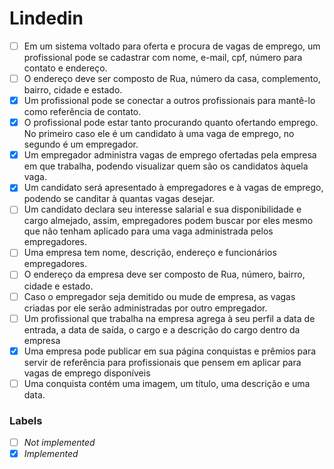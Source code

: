 # Lindedin

- [ ] Em um sistema voltado para oferta e procura de vagas de emprego, um profissional pode se cadastrar com nome, e-mail, cpf, número para contato e endereço.
- [ ] O endereço deve ser composto de Rua, número da casa, complemento, bairro, cidade e estado.
- [x] Um profissional pode se conectar a outros profissionais para mantê-lo como referência de contato.
- [x] O profissional pode estar tanto procurando quanto ofertando emprego. No primeiro caso ele é um candidato à uma vaga de emprego, no segundo é um empregador.
- [x] Um empregador administra vagas de emprego ofertadas pela empresa em que trabalha, podendo visualizar quem são os candidatos àquela vaga.
- [x] Um candidato será apresentado à empregadores e à vagas de emprego, podendo se canditar à quantas vagas desejar.
- [ ] Um candidato declara seu interesse salarial e sua disponibilidade e cargo almejado, assim, empregadores podem buscar por eles mesmo que não tenham aplicado para uma vaga administrada pelos empregadores.
- [ ] Uma empresa tem nome, descrição, endereço e funcionários empregadores.
- [ ] O endereço da empresa deve ser composto de Rua, número, bairro, cidade e estado.
- [ ] Caso o empregador seja demitido ou mude de empresa, as vagas criadas por ele serão administradas por outro empregador.
- [ ] Um profissional que trabalha na empresa agrega à seu perfil a data de entrada, a data de saída, o cargo e a descrição do cargo dentro da empresa
- [x] Uma empresa pode publicar em sua página conquistas e prêmios para servir de referência para profissionais que pensem em aplicar para vagas de emprego disponíveis
- [ ] Uma conquista contém uma imagem, um título, uma descrição e uma data.

### Labels
- [ ] _Not implemented_
- [x] _Implemented_
